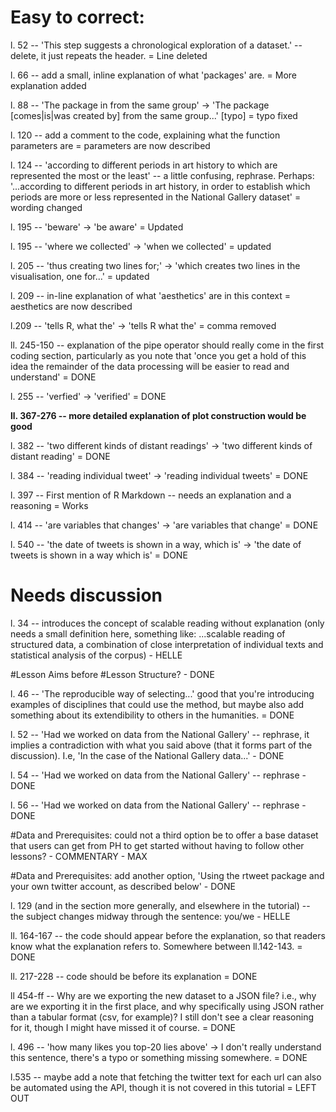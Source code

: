 # Easy to correct:
l. 52 -- 'This step suggests a chronological exploration of a dataset.' -- delete, it just repeats the header. = Line deleted

l. 66 -- add a small, inline explanation of what 'packages' are. = More explanation added

l. 88 -- 'The package in from the same group' -> 'The package [comes|is|was created by] from the same group...' [typo] = typo fixed

l. 120 -- add a comment to the code, explaining what the function parameters are = parameters are now described

l. 124 -- 'according to different periods in art history to which are represented the most or the least' -- a little confusing, rephrase. Perhaps: '...according to different periods in art history, in order to establish which periods are more or less represented in the National Gallery dataset' = wording changed

l. 195 -- 'beware' -> 'be aware' = Updated

l. 195 -- 'where we collected' -> 'when we collected' = updated


l. 205 -- 'thus creating two lines for;' -> 'which creates two lines in the visualisation, one for...' = updated

l. 209 -- in-line explanation of what 'aesthetics' are in this context = aesthetics are now described

l.209 -- 'tells R, what the' -> 'tells R what the' = comma removed 

ll. 245-150 -- explanation of the pipe operator should really come in the first coding section, particularly as you note that 'once you get a hold of this idea the remainder of the data processing will be easier to read and understand' = DONE

l. 255 -- 'verfied' -> 'verified' = DONE

**ll. 367-276 -- more detailed explanation of plot construction would be good**

l. 382 -- 'two different kinds of distant readings' -> 'two different kinds of distant reading' = DONE

l. 384 -- 'reading individual tweet' -> 'reading individual tweets' = DONE

l. 397 -- First mention of R Markdown -- needs an explanation and a reasoning = Works

l. 414 -- 'are variables that changes' -> 'are variables that change' = DONE

l. 540 -- 'the date of tweets is shown in a way, which is' -> 'the date of tweets is shown in a way which is' = DONE

# Needs discussion

l. 34 -- introduces the concept of scalable reading without explanation (only needs a small definition here, something like: ...scalable reading of structured data, a combination of close interpretation of individual texts and statistical analysis of the corpus) - HELLE

#Lesson Aims before #Lesson Structure? - DONE

l. 46 -- 'The reproducible way of selecting...' good that you're introducing examples of disciplines that could use the method, but maybe also add something about its extendibility to others in the humanities. = DONE

l. 52 -- 'Had we worked on data from the National Gallery' -- rephrase, it implies a contradiction with what you said above (that it forms part of the discussion). I.e, 'In the case of the National Gallery data...' - DONE

l. 54 -- 'Had we worked on data from the National Gallery' -- rephrase - DONE

l. 56 -- 'Had we worked on data from the National Gallery' -- rephrase - DONE

#Data and Prerequisites: could not a third option be to offer a base dataset that users can get from PH to get started without having to follow other lessons? - COMMENTARY - MAX

#Data and Prerequisites: add another option, 'Using the rtweet package and your own twitter account, as described below' - DONE

l. 129 (and in the section more generally, and elsewhere in the tutorial) -- the subject changes midway through the sentence: you/we - HELLE

ll. 164-167 -- the code should appear before the explanation, so that readers know what the explanation refers to. Somewhere between ll.142-143. = DONE

ll. 217-228 -- code should be before its explanation = DONE

ll 454-ff -- Why are we exporting the new dataset to a JSON file? i.e., why are we exporting it in the first place, and why specifically using JSON rather than a tabular format (csv, for example)? I still don't see a clear reasoning for it, though I might have missed it of course. = DONE

l. 496 -- 'how many likes you top-20 lies above' -> I don't really understand this sentence, there's a typo or something missing somewhere.  = DONE

l.535 -- maybe add a note that fetching the twitter text for each url can also be automated using the API, though it is not covered in this tutorial = LEFT OUT


